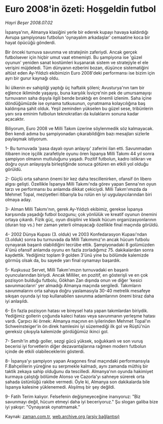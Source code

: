 # Euro 2008'in özeti: Hoşgeldin futbol

*Hayri Beşer 2008.07.02*

<tr><td class="metin" colspan="2" style="padding-top: 20px; padding-left: 5px; padding-right: 10px;">İspanya'nın, Almanya klasiğini yerle bir ederek kupayı havaya kaldırdığı Avrupa şampiyonası futbolun 'oynayalım arkadaşlar' cemaatine koca bir hayat öpücüğü gönderdi.</td></tr><tr><td class="metin" colspan="2" style="padding-top: 20px; padding-left: 5px; padding-right: 10px;"><p> Bir önceki turnuva savunma ve stratejinin zaferiydi. Ancak gerçek futbolsever için hiçbir umut vaat etmemişti. Bu şampiyona ise 'güzel oyunun' yeniden sanat kostümleri kuşanarak sistem ve stratejiyle el ele verişini müjdeledi. Tüm dünyanın ezberini bozan, düşünce sistematiğini altüst eden Ay-Yıldızlı ekibimizin Euro 2008'deki performansı ise bizim için ayrı bir gurur kaynağı oldu.
<p>İki ülkenin ev sahipliği yaptığı üç haftalık şöleni; Avusturya'nın tam bir eğlence ikliminde yaşayışı, buna karşılık İsviçre'nin pek de umursamayışı turnuvanın saha dışıyla ilgili bende bıraktığı en önemli izlenim. Saha içine döndüğümüzde ise oynama tutkusunun, oynatmama kolaycılığına baş kaldırışına şahit olduk. Yeşil zeminden yükselen bu güzel sese, tribünlerin yanı sıra eminim futbolun teknokratları da kulaklarını sonuna kadar açacaktır.
<p>Biliyorum, Euro 2008 ve Milli Takım üzerine söylenmedik söz kalmayacak. Ben kendi adıma bu şampiyonadan çıkarabildiğim bazı mesajları sizlerle paylaşmak istiyorum.
<p>1- Bu turnuvada 'pasa dayalı oyun anlayışı' zaferini ilan etti. Savunmadan itibaren ince işçilik zarafetiyle oyunu ören İspanya Milli Takımı 44 yıl sonra şampiyon olmanın mutluluğunu yaşadı. Pozitif futbolun, kadro istikrarı ve doğru oyun anlayışıyla birleştiğinde sonuca götüren en etkili yol olduğu görüldü.
<p>2- Güçlü orta sahanın önemi bir kez daha tescillenirken, ofansif ön libero algısı gelişti. Özellikle İspanya Milli Takımı'nda görev yapan Senna'nın oyun tarzı ve performansı bu anlamda dikkat çekiciydi. Milli Takım'ımızda da Mehmet Topal, meziyetleri itibarıyla bu rolün en iyi uygulayıcılarından biri olmaya aday.
<p>3- Alman Milli Takımı'nın, gerek Ay-Yıldızlı ekibimiz, gerekse İspanya karşısında yaşadığı futbol bozgunu; çok yönlülük ve kreatif oyunun önemini ortaya çıkardı. Fizik güç, oyun disiplini ve klasik hücum organizasyonlarının (duran top vs.) her zaman yeterli olmayacağı özellikle final maçında görüldü.
<p>4- 2002 Dünya Kupası (3. olduk) ve 2003 Konfedarasyon Kupası'ndan (3.olduk) sonra bu turnuvada da Milli Takımımız'ın ancak hücum futbolu oynayarak başarılı olabildiğini tecrübe ettik. Şampiyonadaki 8 golümüzden 4'ünü ofansif anlamda oyunu en fazla zorladığımız 75. dakikalardan sonra kaydettik. Yediğimiz toplam 9 golden 3'ünü yine bu bölümde kalemizde görmüş olsak da, bu sayede yarı final oynamayı başardık.
<p>5- Kuşkusuz Servet, Milli Takım'ımızın turnuvadaki en başarılı oyuncularından biriydi. Ancak Milliler, en pozitif, en gösterişli ve en çok pozisyon bulduğu futbolu, Gökhan Zan dışında onun ve diğer 'kesici savunmacıların' yer almadığı Almanya maçında sergiledi. Takımların savunmalarını orta sahaya doğru yaslamasıyla 30-40 metrelik mesafeye sıkışan oyunda iyi top kullanabilen savunma adamlarının önemi biraz daha iyi anlaşıldı.
<p>6- En fazla pozisyon hatası ve bireysel hata yapan takımlardan biriydik. Yediğimiz gollerin çoğunda kaleci hatası veya savunmanın yerleşme hatası vardı. Çarpıcı iki örnek: Almanya maçının en iyilerinden Mehmet Topal'ın Schweinsteiger'in ön direk hamlesini iyi süzemediği ilk gol ve Rüştü'nün gereksiz çıkışıyla kalemizde gördüğümüz ikinci gol.
<p>7- Semih'in attığı goller, sezgi gücü yüksek, soğukkanlı ve son vuruş becerisi iyi forvetlerin diğer dezavantajlarına rağmen modern futbolun içinde de etkili olabileceklerini gösterdi. 
<p>8- İspanya'yı şampiyon yapan Aragones final maçındaki performansıyla F.Bahçelilerin yüreğine su serpmekle kalmadı, aynı zamanda müthiş bir taktik zekaya sahip olduğunu da tescilledi. Almanya'nın oyunda hakimiyet kurmaya çalıştığı bölümde Alonso ve Cazorla'yı sahneye sürerek orta sahada üstünlüğü rakibe vermedi. Öyle ki, Almanya son dakikalarda bile İspanya kalesine yüklenemedi. Alışılmış bir şey değildi.
<p>9- Fatih Terim kalıyor. Felsefenin değişmeyeceğine inanıyoruz: "Biz savunmayı değil, hücum etmeyi daha iyi beceriyoruz." Şu slogan galiba bize iyi yakışır: "Oynayarak oynatmamak."<br/></p></p></p></p></p></p></p></p></p></p></p></p></td></tr>

Kaynak: [zaman.com.tr](http://zaman.com.tr/yazar.do?yazino=709096), [web.archive.org (arşiv bağlantısı)](http://web.archive.org/web/20080828114015/http://zaman.com.tr:80/yazar.do?yazino=709096)
